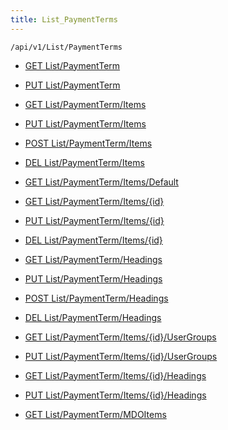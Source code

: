 ```yaml
---
title: List_PaymentTerms
---
```


```http
/api/v1/List/PaymentTerms
```

* [GET List/PaymentTerm](v1PaymentTermsList_GetListDefinition.md)

* [PUT List/PaymentTerm](v1PaymentTermsList_SetListDefinition.md)

* [GET List/PaymentTerm/Items](v1PaymentTermsList_GetAll.md)

* [PUT List/PaymentTerm/Items](v1PaymentTermsList_PutAllPaymentTerm.md)

* [POST List/PaymentTerm/Items](v1PaymentTermsList_PostPaymentTerm.md)

* [DEL List/PaymentTerm/Items](v1PaymentTermsList_DeleteAllPaymentTerm.md)

* [GET List/PaymentTerm/Items/Default](v1PaymentTermsList_CreateDefaultPaymentTerm.md)

* [GET List/PaymentTerm/Items/{id}](v1PaymentTermsList_GetPaymentTerm.md)

* [PUT List/PaymentTerm/Items/{id}](v1PaymentTermsList_PutPaymentTerm.md)

* [DEL List/PaymentTerm/Items/{id}](v1PaymentTermsList_DeletePaymentTerm.md)

* [GET List/PaymentTerm/Headings](v1PaymentTermsList_GetPaymentTermHeadings.md)

* [PUT List/PaymentTerm/Headings](v1PaymentTermsList_PutPaymentTermHeadings.md)

* [POST List/PaymentTerm/Headings](v1PaymentTermsList_PostPaymentTermHeading.md)

* [DEL List/PaymentTerm/Headings](v1PaymentTermsList_DeletePaymentTermHeadings.md)

* [GET List/PaymentTerm/Items/{id}/UserGroups](v1PaymentTermsList_GetPaymentTermUserGroupsForListItem.md)

* [PUT List/PaymentTerm/Items/{id}/UserGroups](v1PaymentTermsList_PutPaymentTermUserGroupsForListItem.md)

* [GET List/PaymentTerm/Items/{id}/Headings](v1PaymentTermsList_GetPaymentTermHeadingsForListItem.md)

* [PUT List/PaymentTerm/Items/{id}/Headings](v1PaymentTermsList_PutPaymentTermHeadingsForListItem.md)

* [GET List/PaymentTerm/MDOItems](v1PaymentTermsList_GetMDOList.md)

